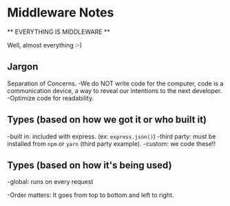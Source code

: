 # Middleware Notes

** EVERYTHING IS MIDDLEWARE **

Well, almost everything :-)

## Jargon
Separation of Concerns.
-We do NOT write code for the computer, code is a communication device, a way to reveal our intentions to the next developer.
-Optimize code for readability.

## Types (based on how we got it or who built it)

-built in: included with express. (ex: `express.json()`)
-third party: must be installed from `npm` or `yarn` (third party example).
-custom: we code these!!

## Types (based on how it's being used)

-global: runs on every request

-Order matters: It goes from top to bottom and left to right.
